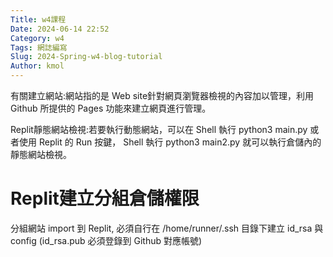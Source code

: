```yaml
---
Title: w4課程
Date: 2024-06-14 22:52
Category: w4
Tags: 網誌編寫
Slug: 2024-Spring-w4-blog-tutorial
Author: kmol
---
```


有關建立網站:網站指的是 Web site針對網頁瀏覽器檢視的內容加以管理，利用 Github 所提供的 Pages 功能來建立網頁進行管理。

<!-- PELICAN_END_SUMMARY -->

Replit靜態網站檢視:若要執行動態網站，可以在 Shell 執行 python3 main.py 或者使用 Replit 的 Run 按鍵， Shell 執行 python3 main2.py 就可以執行倉儲內的靜態網站檢視。

# Replit建立分組倉儲權限
分組網站 import 到 Replit, 必須自行在 /home/runner/.ssh 目錄下建立 id_rsa 與 config (id_rsa.pub 必須登錄到 Github 對應帳號)